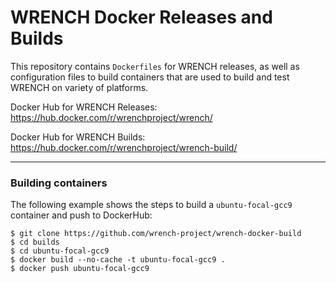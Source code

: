 # WRENCH Docker Releases and Builds

This repository contains `Dockerfiles` for WRENCH releases, as well as configuration
files to build containers that are used to build and test WRENCH on variety of platforms.

Docker Hub for WRENCH Releases: https://hub.docker.com/r/wrenchproject/wrench/

Docker Hub for WRENCH Builds: https://hub.docker.com/r/wrenchproject/wrench-build/

---

### Building containers

The following example shows the steps to build a `ubuntu-focal-gcc9` container and push to DockerHub:

```
$ git clone https://github.com/wrench-project/wrench-docker-build
$ cd builds
$ cd ubuntu-focal-gcc9
$ docker build --no-cache -t ubuntu-focal-gcc9 .
$ docker push ubuntu-focal-gcc9
```
